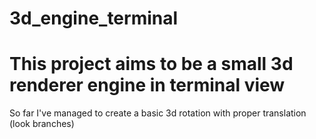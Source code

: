 # 3d_engine_terminal

# This project aims to be a small 3d renderer engine in terminal view

So far I've managed to create a basic 3d rotation with proper translation (look branches)
